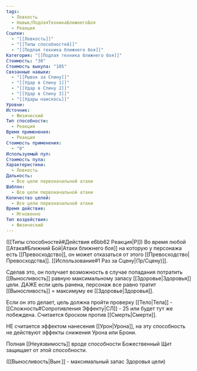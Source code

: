 ```yaml
---
tags:
  - Ловкость
  - Навык/ПодлаяТехникаБлижнегоБоя
  - Реакция
Ссылки:
  - "[[Ловкость]]"
  - "[[Типы способностей]]"
  - "[[Подлая техника ближнего боя]]"
Категория: "[[Подлая техника ближнего боя]]"
Стоимость: "30"
Стоимость выкупа: "105"
Связанные навыки:
  - "[[Рывок за Спину]]"
  - "[[Удар в Спину 1]]"
  - "[[Удар в Спину 2]]"
  - "[[Удар в Спину 3]]"
  - "[[Удары наискось]]"
Уровни: 
Источник:
  - Физический
Тип способности:
  - Реакция
Время применения:
  - Реакция
Стоимость применения:
  - "0"
Используемый пул: 
Стоимость пула: 
Характеристики:
  - Ловкость
Дальность:
  - Все цели первоначальной атаки
Шаблон:
  - Все цели первоначальной атаки
Количество целей:
  - Все цели первоначальной атаки
Время действия:
  - Мгновенно
Тип воздействия:
  - Физический
---
```

([[Типы способностей#Действия e6bb62 Реакция|Р]])  Во время любой [[Атака#Ближний Бой|Атаки ближнего боя]] на которую у персонажа есть [[Превосходство]], он может отказаться от этого [[Превосходство|Превосходства]]. [[Использование#1 Раз за Сцену|(1р/Сцену)]].

Сделав это, он получает возможность в случае попадания потратить [[Выносливость]] равную максимальному запасу [[Здоровье|Здоровья]] цели. ДАЖЕ если цель ранена, персонаж все равно тратит [[Выносливость]] = максимуму ее [[Здоровье|Здоровья]]. 

Если он это делает, цель должна пройти проверку [[Тело|Тела]] - [[Сложность#Cопротивления Эффекту|СЛ]] - 25 или будет тут же побеждена. 
Считается броском против [[Смерть|Смерти]]. 

НЕ считается эффектом нанесения [[Урон|Урона]], на эту способность не действуют эффекты снижения Урона или Брони. 

Полная [[Неуязвимость]] вроде способности Божественный Щит защищает от этой способности.

([[Выносливость|Вын:]] - максимальный запас Здоровья цели)

